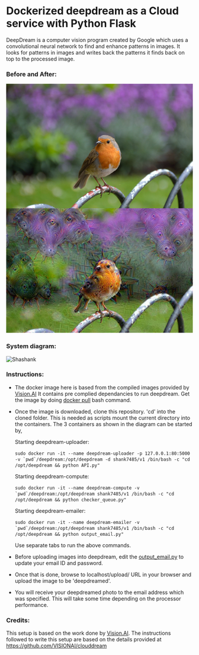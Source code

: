 # Dockerized deepdream as a Cloud service with Python Flask

DeepDream is a computer vision program created by Google which uses a convolutional neural network to find and enhance patterns in images. It looks for patterns in images and writes back the patterns it finds back on top to the processed image. 

### Before and After:
![Shashank](https://raw.githubusercontent.com/shank7485/DeepDream-with-Flask/master/Other/combine_images.jpg)

### System diagram:
![Shashank](https://raw.githubusercontent.com/shank7485/DeepDream-with-Flask/master/Other/diagram.png)

### Instructions:
* The docker image here is based from the compiled images provided by [Vision.AI](https://github.com/VISIONAI/clouddream)
  It contains pre complied dependancies to run deepdream. Get the image by doing [docker             pull](https://docs.docker.com/engine/reference/commandline/pull/) bash command. 
* Once the image is downloaded, clone this repository. 'cd' into the cloned folder. This is needed as scripts mount the current directory into the containers. The 3 containers as shown in the diagram can be started by, 

  Starting deepdream-uploader:

  ```
  sudo docker run -it --name deepdream-uploader -p 127.0.0.1:80:5000 -v `pwd`/deepdream:/opt/deepdream -d shank7485/v1 /bin/bash -c "cd /opt/deepdream && python API.py"
  ```
  
  Starting deepdream-compute:
  
  ```
  sudo docker run -it --name deepdream-compute -v `pwd`/deepdream:/opt/deepdream shank7485/v1 /bin/bash -c "cd /opt/deepdream && python checker_queue.py"
  ```
  
  Starting deepdream-emailer:
  
  ```
  sudo docker run -it --name deepdream-emailer -v `pwd`/deepdream:/opt/deepdream shank7485/v1 /bin/bash -c "cd /opt/deepdream && python output_email.py"
  ```
  
  Use separate tabs to run the above commands. 
* Before uploading images into deepdream, edit the [output_email.py](https://raw.githubusercontent.com/shank7485/DeepDream-with-Flask/master/deepdream/output_email.py) to update your email ID and password. 
* Once that is done, browse to localhost/upload/ URL in your browser and upload the image to be 'deepdreamed'.
* You will receive your deepdreamed photo to the email address which was specified. This will take some time depending on
  the processor performance. 

### Credits:
This setup is based on the work done by [Vision.AI](https://vision.ai/). The instructions followed to write this setup are based on the details provided at https://github.com/VISIONAI/clouddream


